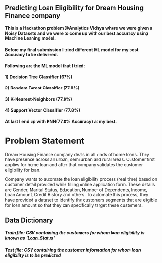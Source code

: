 ## Predicting Loan Eligibility for Dream Housing Finance company
#### This is a Hackathon problem @Analytics Vidhya where we were given a Noisy Datasets and we were to come up with our best accuracy using Machine Leaning model.
#### Before my final submission I tried different ML model for my best Accuracy to be delivered.
#### Following are the ML model that I tried:
#### 1) Decision Tree Classifier (67%)
#### 2) Random Forest Classifier (77.8%)
#### 3) K-Nearest-Neighbors (77.8%)
#### 4) Support Vector Classifier (77.8%)
#### At last I end up with KNN(77.8% Accuracy) at my best.

# Problem Statement #
Dream Housing Finance company deals in all kinds of home loans. They have presence across all urban, semi urban and rural areas. Customer first applies for home loan and after that company validates the customer eligibility for loan.

Company wants to automate the loan eligibility process (real time) based on customer detail provided while filling online application form. These details are Gender, Marital Status, Education, Number of Dependents, Income, Loan Amount, Credit History and others. To automate this process, they have provided a dataset to identify the customers segments that are eligible for loan amount so that they can specifically target these customers. 
## Data Dictionary
<h5>Train file: CSV containing the customers for whom loan eligibility is known as 'Loan_Status'</h5>
<h5>Test file: CSV containing the customer information for whom loan eligibility is to be predicted</h5>


